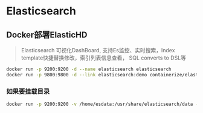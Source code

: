 # Elasticsearch

## Docker部署ElasticHD
> Elasticsearch 可视化DashBoard, 支持Es监控、实时搜索，Index template快捷替换修改，索引列表信息查看， SQL converts to DSL等

```sh
docker run -p 9200:9200 -d --name elasticsearch elasticsearch
docker run -p 9800:9800 -d --link elasticsearch:demo containerize/elastichd
```

### 如果要挂载目录
```sh
docker run -p 9200:9200 -v /home/esdata:/usr/share/elasticsearch/data -d --name elasticsearch elasticsearch
```
